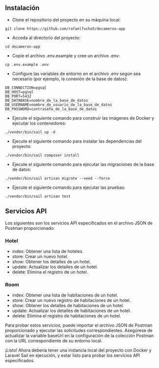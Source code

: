 ## Instalación

- Clone el repositorio del proyecto en su máquina local:
```
git clone https://github.com/rafaelfucho5/decameron-app
```

- Acceda al directorio del proyecto:
```
cd decameron-app
```
- Copie el archivo .env.example y cree un archivo .env:
```
cp .env.example .env
```
- Configure las variables de entorno en el archivo .env según sea necesario (por ejemplo, la conexión de la base de datos):
```
DB_CONNECTION=pgsql
DB_HOST=pgsql
DB_PORT=5432
DB_DATABASE=nombre_de_la_base_de_datos
DB_USERNAME=nombre_de_usuario_de_la_base_de_datos
DB_PASSWORD=contraseña_de_la_base_de_datos
```
- Ejecute el siguiente comando para construir las imágenes de Docker y ejecutar los contenedores:
```
./vendor/bin/sail up -d
```
- Ejecute el siguiente comando para instalar las dependencias del proyecto:
```
./vendor/bin/sail composer install
```
- Ejecute el siguiente comando para ejecutar las migraciones de la base de datos:
```
./vendor/bin/sail artisan migrate --seed --force
```

- Ejecute el siguiente comando para ejecutar las pruebas:
```
./vendor/bin/sail artisan test
```

## Servicios API

Los siguientes son los servicios API especificados en el archivo JSON de Postman proporcionado:

### Hotel

- index: Obtener una lista de hoteles.
- store: Crear un nuevo hotel.
- show: Obtener los detalles de un hotel.
- update: Actualizar los detalles de un hotel.
- delete: Elimina el registro de un hotel.

### Room

- index: Obtener una lista de habitaciones de un hotel.
- store: Crear un nuevo registro de habitaciones de un hotel.
- show: Obtener los detalles de habitaciones de un hotel.
- update: Actualizar los detalles de habitaciones de un hotel.
- delete: Elimina el registro de habitaciones de un hotel.

Para probar estos servicios, puede importar el archivo JSON de Postman proporcionado y ejecutar las solicitudes correspondientes. Asegúrese de actualizar la variable baseUrl en la configuración de la colección Postman con la URL correspondiente de su entorno local.

¡Listo! Ahora debería tener una instancia local del proyecto con Docker y Laravel Sail en ejecución, y estar listo para probar los servicios API especificados.
